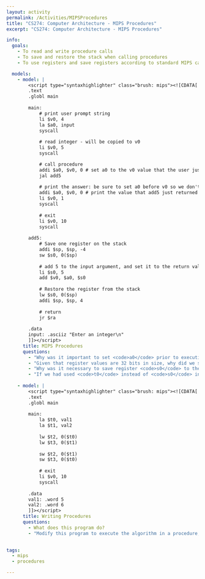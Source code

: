 ```yaml
---
layout: activity
permalink: /Activities/MIPSProcedures
title: "CS274: Computer Architecture - MIPS Procedures"
excerpt: "CS274: Computer Architecture - MIPS Procedures"

info:
  goals:
    - To read and write procedure calls
    - To save and restore the stack when calling procedures
    - To use registers and save registers according to standard MIPS calling conventions

  models: 
    - model: |
        <script type="syntaxhighlighter" class="brush: mips"><![CDATA[        
        .text
        .globl main
         
        main:
            # print user prompt string
            li $v0, 4
            la $a0, input
            syscall    
            
            # read integer - will be copied to v0
            li $v0, 5
            syscall

            # call procedure
            addi $a0, $v0, 0 # set a0 to the v0 value that the user just typed in
            jal add5
            
            # print the answer: be sure to set a0 before v0 so we don't lose it!
            addi $a0, $v0, 0 # print the value that add5 just returned as v0
            li $v0, 1
            syscall
            
            # exit
            li $v0, 10
            syscall  
            
        add5:
            # Save one register on the stack
            addi $sp, $sp, -4
            sw $s0, 0($sp)
            
            # add 5 to the input argument, and set it to the return value
            li $s0, 5
            add $v0, $a0, $s0
            
            # Restore the register from the stack
            lw $s0, 0($sp)
            addi $sp, $sp, 4
            
            # return
            jr $ra
            
        .data
        input: .asciiz "Enter an integer\n"        
        ]]></script>
      title: MIPS Procedures
      questions:
        - "Why was it important to set <code>a0</code> prior to executing <code>syscall 1</code> above?"
        - "Given that register values are 32 bits in size, why did we subtract 4 from the stack pointer prior to saving register <code>s0</code>, and add 4 back to it when restoring the register from memory?"
        - "Why was it necessary to save register <code>s0</code> to the stack in the <code>add5</code> function?"
        - "If we had used <code>t0</code> instead of <code>s0</code> in <code>add5</code>, would we have had to save it to the stack?  What is the significance of this?"
        
    - model: |
        <script type="syntaxhighlighter" class="brush: mips"><![CDATA[        
        .text
        .globl main
         
        main:
            la $t0, val1
            la $t1, val2
            
            lw $t2, 0($t0)
            lw $t3, 0($t1)
            
            sw $t2, 0($t1)
            sw $t3, 0($t0)
            
            # exit
            li $v0, 10
            syscall  
            
        .data
        val1: .word 5
        val2: .word 6
        ]]></script>
      title: Writing Procedures
      questions:
        - What does this program do?
        - "Modify this program to execute the algorithm in a procedure, using the argument registers to correspond to the two memory addresses to be swapped.  Call the procedure from <code>main</code>."
        

tags:
  - mips
  - procedures

---
```


